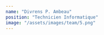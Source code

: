 ```yaml
---
name: "Divrens P. Ambeau"
position: "Technicien Informatique"
image: "/assets/images/team/5.png"
---
```

